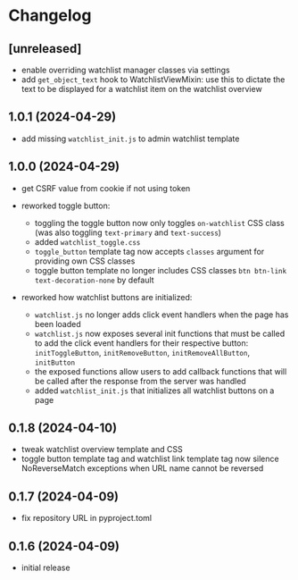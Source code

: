 # Changelog

## [unreleased]

- enable overriding watchlist manager classes via settings
- add `get_object_text` hook to WatchlistViewMixin: use this to dictate the text to be displayed for a watchlist item on
  the watchlist overview

## 1.0.1 (2024-04-29)

- add missing `watchlist_init.js` to admin watchlist template

## 1.0.0 (2024-04-29)

- get CSRF value from cookie if not using token

- reworked toggle button:
    - toggling the toggle button now only toggles `on-watchlist` CSS class
      (was also toggling `text-primary` and `text-success`)
    - added `watchlist_toggle.css`
    - `toggle_button` template tag now accepts `classes` argument for providing own
      CSS classes
    - toggle button template no longer includes CSS classes
      `btn btn-link text-decoration-none` by default

- reworked how watchlist buttons are initialized:
    - `watchlist.js` no longer adds click event handlers when the page has been loaded
    - `watchlist.js` now exposes several init functions that must be called to
      add the click event handlers for their respective
      button: `initToggleButton`, `initRemoveButton`, `initRemoveAllButton`, `initButton`
    - the exposed functions allow users to add callback functions that will be called
      after the response from the server was handled
    - added `watchlist_init.js` that initializes all watchlist buttons on a page

## 0.1.8 (2024-04-10)

- tweak watchlist overview template and CSS
- toggle button template tag and watchlist link template tag now silence
  NoReverseMatch exceptions when URL name cannot be reversed

## 0.1.7 (2024-04-09)

- fix repository URL in pyproject.toml

## 0.1.6 (2024-04-09)

- initial release
